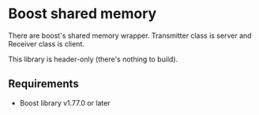 # Boost shared memory

There are boost's shared memory wrapper. Transmitter class is server and Receiver class is client.

This library is header-only (there's nothing to build).

## Requirements

- Boost library v1.77.0 or later